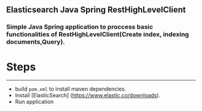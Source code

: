 ## Elasticsearch Java Spring RestHighLevelClient

### Simple Java Spring application to proccess basic functionalities of RestHighLevelClient(Create index, indexing documents,Query).

# Steps
-----
* build `pom.xml` to install maven dependencies.
* Install [ElasticSearch] (https://www.elastic.co/downloads).
* Run application
